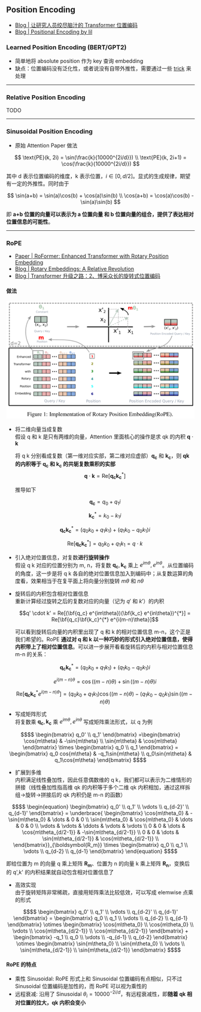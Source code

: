 ## Position Encoding
- [Blog | 让研究人员绞尽脑汁的 Transformer 位置编码](https://kexue.fm/archives/8130)
- [Blog | Positional Encoding by lil](https://lilianweng.github.io/posts/2023-01-27-the-transformer-family-v2/#positional-encoding)

### Learned Position Encoding (BERT/GPT2)
- 简单地将 absolute position 作为 key 查询 embedding
- 缺点：位置编码没有泛化性，或者说没有自带外推性，需要通过一些 [trick](https://kexue.fm/archives/7947) 来处理

---

### Relative Position Encoding

TODO

---

### Sinusoidal Position Encoding

- 原始 Attention Paper 做法

$$
\text{PE}(k, 2i) = \sin(\frac{k}{10000^{2i/d}})  \\
\text{PE}(k, 2i+1) = \cos(\frac{k}{10000^{2i/d}})
$$

其中 d 表示位置编码的维度，k 表示位置，$i \in [0, d/2]$。显式的生成规律，期望有一定的外推性。同时由于

$$
\sin(a+b) = \sin(a)\cos(b) + \cos(a)\sin(b)  \\
\cos(a+b) = \cos(a)\cos(b) - \sin(a)\sin(b)
$$

即 **a+b 位置的向量可以表示为 a 位置向量 和 b 位置向量的组合，提供了表达相对位置信息的可能性**。

---

### RoPE

- [Paper | RoFormer: Enhanced Transformer with Rotary Position Embedding](https://arxiv.org/abs/2104.09864)
- [Blog | Rotary Embeddings: A Relative Revolution](https://blog.eleuther.ai/rotary-embeddings/)
- [Blog | Transformer 升级之路：2、博采众长的旋转式位置编码](https://kexue.fm/archives/8265)

#### 做法

![RoPE](RoPE.png)

- 将二维向量当成复数 \
  假设 q 和 k 是只有两维的向量，Attention 里面核心的操作是求 qk 的内积 $\boldsymbol{q} \cdot \boldsymbol{k}$

  将 q k 分别看成复数（第一维对应实部，第二维对应虚部）$\boldsymbol{q_c}$ 和 $\boldsymbol{k_c}$，则 **qk 的内积等于 $\boldsymbol{q_c}$ 和 $\boldsymbol{k_c}$ 的共轭复数乘积的实部**
  $$\boldsymbol{q} \cdot \boldsymbol{k} = \text{Re}[\boldsymbol{q_c}\boldsymbol{k_c}^{*}]$$

  推导如下
  
  $$\boldsymbol{q_c} = q_0 + q_1 i$$
  
  $$\boldsymbol{k_c}^{*} = k_0 - k_1 i$$
  
  $$\boldsymbol{q_c}\boldsymbol{k_c}^{*} = (q_0 k_0 + q_1 k_1) + (q_1 k_0 - q_0 k_1)i$$
  
  $$\text{Re}[\boldsymbol{q_c}\boldsymbol{k_c}^{*}] = q_0 k_0 + q_1 k_1 = q \cdot k$$

- 引入绝对位置信息，对复数**进行旋转操作**  \
  假设 q k 对应的位置分别为 m, n，将复数 $\boldsymbol{q_c}, \boldsymbol{k_c}$ 乘上 $e^{im\theta}, e^{in\theta}$。从位置编码的角度，这一步是将 q k 各自的绝对位置信息加入到编码中；从复数运算的角度看，效果相当于在复平面上将向量分别旋转 $m\theta$ 和 $n\theta$

- 旋转后的内积包含相对位置信息  \
  重新计算经过旋转之后的复数对应的向量（记为 $q'$ 和 $k'$）的内积
  
  $$q' \cdot k' = Re[(\bf{q_c} e^{im\theta})(\bf{k_c} e^{in\theta})^{*}] = Re[\bf{q_c}\bf{k_c}^{*} e^{i(m-n)\theta}]$$
  
  可以看到旋转后向量的内积里出现了 q 和 k 的相对位置信息 m-n，这个正是我们希望的。RoPE **通过对 q 和 k 以一种巧妙的形式引入绝对位置信息，使得内积带上了相对位置信息**。可以进一步展开看看旋转后的内积与相对位置信息 m-n 的关系：
  
  $$\boldsymbol{q_c}\boldsymbol{k_c}^{*} = (q_0 k_0 + q_1 k_1) + (q_1 k_0 - q_0 k_1)i$$
  
  $$e^{i(m-n)\theta} = \cos{((m-n)\theta)} + \sin{((m-n)\theta)}i$$
  
  $$\text{Re}[\boldsymbol{q_c}\boldsymbol{k_c}^{*} e^{i(m-n)\theta}] = (q_0 k_0 + q_1 k_1)\cos{((m-n)\theta)} - (q_1 k_0 - q_0 k_1)\sin{((m-n)\theta)}$$

- 写成矩阵形式  \
  将复数乘 $\boldsymbol{q_c}, \boldsymbol{k_c}$ 乘 $e^{im\theta}, e^{in\theta}$ 写成矩阵乘法形式，以 q 为例

```math
$$
\begin{bmatrix} q_0' \\ q_1' \end{bmatrix}
=\begin{bmatrix}
\cos{m\theta} & -\sin{m\theta} \\ \sin{m\theta} & \cos{m\theta}
\end{bmatrix}
\times
\begin{bmatrix} q_0 \\ q_1 \end{bmatrix}
=
\begin{bmatrix}
q_0 cos{m\theta} & -q_1\sin{m\theta} \\ q_0\sin{m\theta} & q_1\cos{m\theta}
\end{bmatrix}
$$
```

- 扩展到多维  \
  内积满足线性叠加性，因此任意偶数维的 q k，我们都可以表示为二维情形的拼接（线性叠加性指高维 qk 的内积等于多个二维 qk 内积相加，通过这样拆组->旋转->拼接后的 qk 内积仍是 m-n 的函数）

```math
$$
\begin{equation}
\begin{bmatrix} q_0' \\ q_1' \\ \vdots \\ q_{d-2}' \\ q_{d-1}' \end{bmatrix}
=
\underbrace{
\begin{bmatrix}
\cos{m\theta_0} & -\sin{m\theta_0} & \dots & 0 & 0 \\
\sin{m\theta_0} & \cos{m\theta_0} & \dots & 0 & 0 \\
\vdots & \vdots & \ddots & \vdots & \vdots \\
0 & 0 & \dots & \cos{m\theta_{d/2-1}} & -\sin{m\theta_{d/2-1}}  \\
0 & 0 & \dots & \sin{m\theta_{d/2-1}} & \cos{m\theta_{d/2-1}} \\
\end{bmatrix}}_{\boldsymbol{R_m}}
\times
\begin{bmatrix} q_0 \\ q_1 \\ \vdots \\ q_{d-2} \\ q_{d-1} \end{bmatrix}
\end{equation}
$$
```

  即给位置为 m 的向量 q 乘上矩阵 $\boldsymbol{R_m}$、位置为 n 的向量 k 乘上矩阵 $\boldsymbol{R_n}$，变换后的 q',k' 的内积结果就自动包含相对位置信息了

- 高效实现  \
  由于旋转矩阵非常稀疏，直接用矩阵乘法比较低效，可以写成 elemwise 点乘的形式
  
```math
$$
\begin{bmatrix} q_0' \\ q_1' \\ \vdots \\ q_{d-2}' \\ q_{d-1}' \end{bmatrix}
=
\begin{bmatrix} q_0 \\ q_1 \\ \vdots \\ q_{d-2} \\ q_{d-1} \end{bmatrix}
\otimes
\begin{bmatrix} \cos{m\theta_0} \\ \cos{m\theta_0} \\ \vdots \\ \cos{m\theta_{d/2-1}} \\ \cos{m\theta_{d/2-1}} \end{bmatrix}
+
\begin{bmatrix} -q_1 \\ q_0 \\ \vdots \\ -q_{d-1} \\ q_{d-2} \end{bmatrix}
\otimes
\begin{bmatrix} \sin{m\theta_0} \\ \sin{m\theta_0} \\ \vdots \\ \sin{m\theta_{d/2-1}} \\ \sin{m\theta_{d/2-1}} \end{bmatrix}
$$
```

#### RoPE 的特点
- 乘性 Sinusoidal: RoPE 形式上和 Sinusoidal 位置编码有点相似，只不过 Sinusoidal 位置编码是加性的，而 RoPE 可以视为乘性的
- 远程衰减: 沿用了 Sinusoidal $\theta_i=10000^{-{2i/d}}$，有远程衰减性，即**随着 qk 相对位置的拉大，qk 内积会变小**

